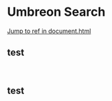 <h1>Umbreon Search</h1>
<a href="document.html#test">Jump to ref in document.html</a>
<h2 id="test">test</h2>
<br>
<h2>test</h2>
